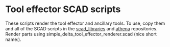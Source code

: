 <h1>Tool effector SCAD scripts</h1>
These scripts render the tool effector and ancillary tools. To use, copy them and all of the SCAD scripts in the <a href="https://github.com/phidiasllc/scad_libraries">scad_libraries</a> and <a href="https://github.com/phidiasllc/athena">athena</a> repositories. Render parts using simple_delta_tool_effector_renderer.scad (nice short name:).
